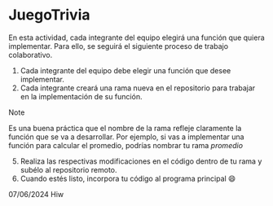 # JuegoTrivia

En esta actividad, cada integrante del equipo elegirá una función que quiera implementar. Para ello, se seguirá el siguiente proceso de trabajo colaborativo.

1. Cada integrante del equipo debe elegir una función que desee implementar.
2. Cada integrante creará una rama nueva en el repositorio para trabajar en la implementación de su función.
> [!NOTE]
>  Es una buena práctica que el nombre de la rama refleje claramente la función que se va a desarrollar. Por ejemplo, si vas a implementar una función para calcular el promedio, podrías nombrar tu rama *promedio*
5. Realiza las respectivas modificaciones en el código dentro de tu rama y subélo al repositorio remoto.
6. Cuando estés listo, incorpora tu código al programa principal 😄

07/06/2024
Hiw